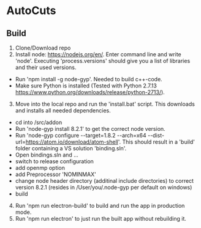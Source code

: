 # AutoCuts

## Build

1. Clone/Download repo
2. Install node: https://nodejs.org/en/. Enter command line and write 'node'. Executing 'process.versions' should give you a list of libraries and their used versions.
-  Run 'npm install -g node-gyp'. Needed to build c++-code.
-  Make sure Python is installed (Tested with Python 2.7.13 https://www.python.org/downloads/release/python-2713/).
3. Move into the local repo and run the 'install.bat' script. This downloads and installs all needed dependencies.
- cd into /src/addon
- Run 'node-gyp install 8.2.1' to get the correct node version.
- Run 'node-gyp configure --target=1.8.2 --arch=x64 --dist-url=https://atom.io/download/atom-shell'. This should result in a 'build' folder containing a VS solution 'binding.sln'.
- Open bindings.sln and ...
- switch to release configuration
- add openmp option
- add Preprocessor 'NOMINMAX'
- change node header directory (additinal include directories) to correct version 8.2.1 (resides in /User/you/.node-gyp per default on windows)
- build
4. Run 'npm run electron-build' to build and run the app in production mode.
5. Run 'npm run electron' to just run the built app without rebuilding it.